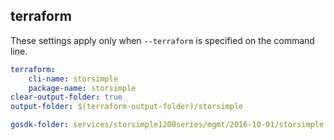 
## terraform

These settings apply only when `--terraform` is specified on the command line.

``` yaml $(terraform)
terraform:
    cli-name: storsimple
    package-name: storsimple
clear-output-folder: true
output-folder: $(terraform-output-folder)/storsimple
```

```yaml $(tag) == 'package-2016-10' && $(terraform)
gosdk-folder: services/storsimple1200series/mgmt/2016-10-01/storsimple
```
